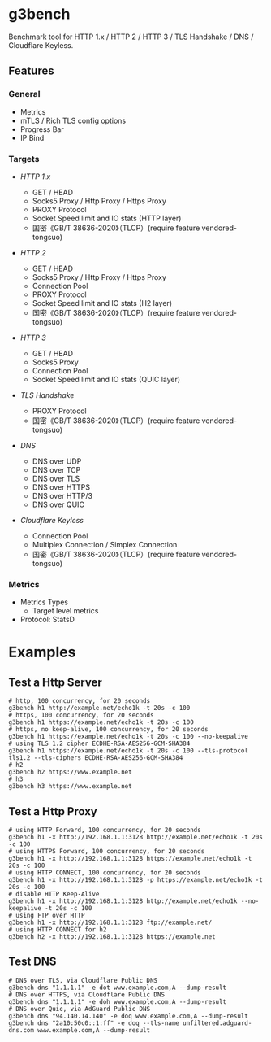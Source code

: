 # g3bench

Benchmark tool for HTTP 1.x / HTTP 2 / HTTP 3 / TLS Handshake / DNS / Cloudflare Keyless.

## Features

### General

- Metrics
- mTLS / Rich TLS config options
- Progress Bar
- IP Bind

### Targets

- *HTTP 1.x*

    * GET / HEAD
    * Socks5 Proxy / Http Proxy / Https Proxy
    * PROXY Protocol
    * Socket Speed limit and IO stats (HTTP layer)
    * 国密《GB/T 38636-2020》（TLCP）(require feature vendored-tongsuo)

- *HTTP 2*

    * GET / HEAD
    * Socks5 Proxy / Http Proxy / Https Proxy
    * Connection Pool
    * PROXY Protocol
    * Socket Speed limit and IO stats (H2 layer)
    * 国密《GB/T 38636-2020》（TLCP）(require feature vendored-tongsuo)

- *HTTP 3*

    * GET / HEAD
    * Socks5 Proxy
    * Connection Pool
    * Socket Speed limit and IO stats (QUIC layer)

- *TLS Handshake*

    * PROXY Protocol
    * 国密《GB/T 38636-2020》（TLCP）(require feature vendored-tongsuo)

- *DNS*

    * DNS over UDP
    * DNS over TCP
    * DNS over TLS
    * DNS over HTTPS
    * DNS over HTTP/3
    * DNS over QUIC

- *Cloudflare Keyless*

    * Connection Pool
    * Multiplex Connection / Simplex Connection
    * 国密《GB/T 38636-2020》（TLCP）(require feature vendored-tongsuo)

### Metrics

- Metrics Types
    * Target level metrics
- Protocol: StatsD

# Examples

## Test a Http Server

```shell
# http, 100 concurrency, for 20 seconds
g3bench h1 http://example.net/echo1k -t 20s -c 100
# https, 100 concurrency, for 20 seconds
g3bench h1 https://example.net/echo1k -t 20s -c 100
# https, no keep-alive, 100 concurrency, for 20 seconds
g3bench h1 https://example.net/echo1k -t 20s -c 100 --no-keepalive
# using TLS 1.2 cipher ECDHE-RSA-AES256-GCM-SHA384
g3bench h1 https://example.net/echo1k -t 20s -c 100 --tls-protocol tls1.2 --tls-ciphers ECDHE-RSA-AES256-GCM-SHA384
# h2
g3bench h2 https://www.example.net
# h3
g3bench h3 https://www.example.net
```

## Test a Http Proxy

```shell
# using HTTP Forward, 100 concurrency, for 20 seconds
g3bench h1 -x http://192.168.1.1:3128 http://example.net/echo1k -t 20s -c 100
# using HTTPS Forward, 100 concurrency, for 20 seconds
g3bench h1 -x http://192.168.1.1:3128 https://example.net/echo1k -t 20s -c 100
# using HTTP CONNECT, 100 concurrency, for 20 seconds
g3bench h1 -x http://192.168.1.1:3128 -p https://example.net/echo1k -t 20s -c 100
# disable HTTP Keep-Alive
g3bench h1 -x http://192.168.1.1:3128 http://example.net/echo1k --no-keepalive -t 20s -c 100
# using FTP over HTTP
g3bench h1 -x http://192.168.1.1:3128 ftp://example.net/
# using HTTP CONNECT for h2
g3bench h2 -x http://192.168.1.1:3128 https://example.net
```

## Test DNS

```shell
# DNS over TLS, via Cloudflare Public DNS
g3bench dns "1.1.1.1" -e dot www.example.com,A --dump-result
# DNS over HTTPS, via Cloudflare Public DNS
g3bench dns "1.1.1.1" -e doh www.example.com,A --dump-result
# DNS over Quic, via AdGuard Public DNS
g3bench dns "94.140.14.140" -e doq www.example.com,A --dump-result
g3bench dns "2a10:50c0::1:ff" -e doq --tls-name unfiltered.adguard-dns.com www.example.com,A --dump-result
```
